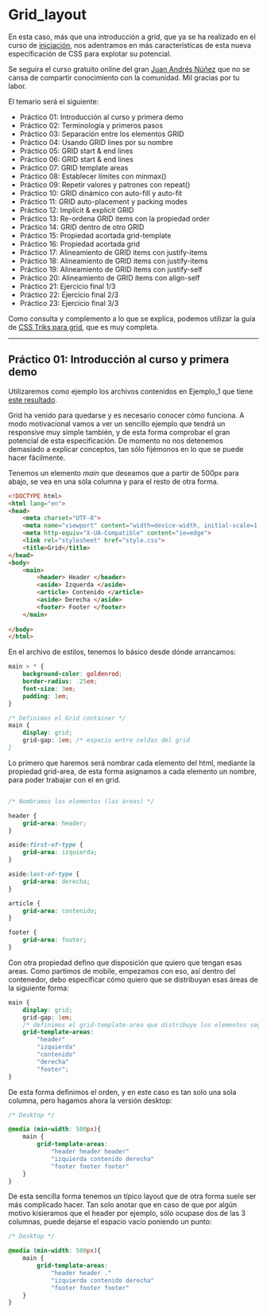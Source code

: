 # Grid_layout

En esta caso, más que una introducción a grid, que ya se ha realizado en el curso de [iniciación](https://github.com/ElenaMLopez/playing_grid), nos adentramos en más características de esta nueva especificación de CSS para explotar su potencial. 

Se seguira el curso gratuito online del gran [Juan Andrés Núñez](https://www.youtube.com/playlist?list=PLM-Y_YQmMEqBxmylkI5WJn9ouUxWlJNOW) que no se cansa de compartir conocimiento con la comunidad. Mil gracias por tu labor. 

El temario será el siguiente:

- Práctico 01: Introducción al curso y primera demo
- Práctico 02: Terminología y primeros pasos
- Práctico 03: Separación entre los elementos GRID
- Práctico 04: Usando GRID lines por su nombre
- Práctico 05: GRID start & end lines
- Práctico 06: GRID start & end lines
- Práctico 07: GRID template areas
- Práctico 08: Establecer límites con minmax()
- Práctico 09: Repetir valores y patrones con repeat()
- Práctico 10: GRID dinámico con auto-fill y auto-fit
- Práctico 11: GRID auto-placement y packing modes
- Práctico 12: Implicit & explicit GRID
- Práctico 13: Re-ordena GRID items con la propiedad order
- Práctico 14: GRID dentro de otro GRID
- Práctico 15: Propiedad acortada grid-template
- Práctico 16: Propiedad acortada grid
- Práctico 17: Alineamiento de GRID items con justify-items
- Práctico 18: Alineamiento de GRID items con justify-items
- Práctico 19: Alineamiento de GRID ítems con justify-self
- Práctico 20: Alineamiento de GRID ítems con align-self
- Práctico 21: Ejercicio final 1/3
- Práctico 22: Ejercicio final 2/3
- Práctico 23: Ejercicio final 3/3



Como consulta y complemento a lo que se explica, podemos utilizar la guía de [CSS Triks para grid](https://css-tricks.com/snippets/css/complete-guide-grid/), que es muy completa.

---

## Práctico 01: Introducción al curso y primera demo

Utilizaremos como ejemplo los archivos contenidos en Ejemplo_1 que tiene [este resultado](ejemplo_1/index.html).

Grid ha venido para quedarse y es necesario conocer cómo funciona. 
A modo motivacional vamos a ver un sencillo ejemplo que tendrá un responsive muy simple también, y de esta forma comprobar el gran potencial de esta especificación. De momento no nos detenemos demasiado a explicar conceptos, tan sólo fijémonos en lo que se puede hacer fácilmente.

Tenemos un elemento *main* que deseamos que a partir de 500px para abajo, se vea en una sóla columna y para el resto de otra forma. 
```html
<!DOCTYPE html>
<html lang="en">
<head>
    <meta charset="UTF-8">
    <meta name="viewport" content="width=device-width, initial-scale=1.0">
    <meta http-equiv="X-UA-Compatible" content="ie=edge">
    <link rel="stylesheet" href="style.css">
    <title>Grid</title>
</head>
<body>
    <main>
        <header> Header </header>
        <aside> Izquerda </aside>
        <article> Contenido </article>
        <aside> Derecha </aside>
        <footer> Footer </footer>
    </main>
    
</body>
</html>
```

En el archivo de estilos, tenemos lo básico desde dónde arrancamos:
```css
main > * {
    background-color: goldenrod;
    border-radius: .25em;
    font-size: 3em;
    padding: 1em;
}

/* Definimos el Grid container */
main {
    display: grid;
    grid-gap: 1em; /* espacio entre celdas del grid
}
```

Lo primero que haremos será nombrar cada elemento del html, mediante la propiedad grid-area, de esta forma asignamos a cada elemento un nombre, para poder trabajar con el en grid.
```css

/* Nombramos los elementos (las áreas) */

header {
    grid-area: header;
}

aside:first-of-type {
    grid-area: izquierda;
}

aside:last-of-type {
    grid-area: derecha;
}

article {
    grid-area: contenido;
}

footer {
    grid-area: footer;
}

```
Con otra propiedad defino que disposición que quiero que tengan esas areas. Como partimos de mobile, empezamos con eso, así dentro del contenedor, debo especificar cómo quiero que se distribuyan esas áreas de la siguiente forma:
```css
main {
    display: grid;
    grid-gap: 1em;
    /* definimos el grid-template-area que distribuye los elementos según se le diga */
    grid-template-areas: 
        "header"
        "izquierda"
        "contenido"
        "derecha"
        "footer";
}
```
De esta forma definimos el orden, y en este caso es tan solo una sola columna, pero hagamos ahora la versión desktop:
```css
/* Desktop */

@media (min-width: 500px){
    main {
        grid-template-areas: 
            "header header header"
            "izquierda contenido derecha"
            "footer footer footer"
    }
}
```
De esta sencilla forma tenemos un típico layout que de otra forma suele ser más complicado hacer. Tan solo anotar que en caso de que por algún motivo kisieramos que el header por ejemplo, sólo ocupase dos de las 3 columnas, puede dejarse el espacio vacío poniendo un punto:
```css
/* Desktop */

@media (min-width: 500px){
    main {
        grid-template-areas: 
            "header header ."
            "izquierda contenido derecha"
            "footer footer footer"
    }
}
```